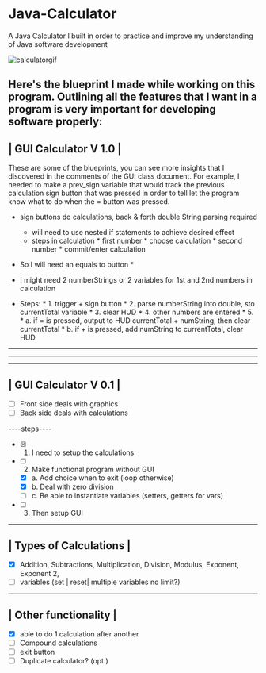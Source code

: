 # Java-Calculator
A Java Calculator I built in order to practice and improve my understanding of Java software development

![calculatorgif](https://user-images.githubusercontent.com/20666753/52526177-123f7f80-2c83-11e9-87eb-7fa0dbf88713.gif)


Here's the blueprint I made while working on this program. Outlining all the features that I want in a program is very important for developing software properly:
------------------
| GUI Calculator V 1.0 |
------------------
These are some of the blueprints, you can see more insights that I discovered in the comments of the GUI class document. For example, I needed to make a prev_sign variable that would track the previous calculation sign button that was pressed in order to tell let the program know what to do when the = button was pressed.
 
 * sign buttons do calculations, back & forth double String parsing required
	* will need to use nested if statements to achieve desired effect 
	* steps in calculation
			 * 		first number
			 * 		choose calculation
			 * 		second number
			 * 		commit/enter calculation
* So I will need an equals to button
			 * 
* I might need 2 numberStrings or 2 variables for 1st and 2nd numbers in calculation

* Steps:
			 * 1. trigger + sign button
			 * 2. parse numberString into double, sto currentTotal variable
			 * 3. clear HUD
			 * 4. other numbers are entered 
			 * 5.
			 * 		a. if = is pressed, output to HUD currentTotal + numString, then clear currentTotal
			 * 		b. if + is pressed, add numString to currentTotal, clear HUD

 ------------------
 ------------------
 ------------------
 | GUI Calculator V 0.1 |
 ------------------
 
 * [ ] Front side deals with graphics 
 * [ ] Back side deals with calculations
 
 ----steps----
 * [X] 1. I need to setup the calculations
 * [ ] 2. Make functional program without GUI
   * [X] a. Add choice when to exit (loop otherwise)
   * [X] b. Deal with zero division
   * [ ] c. Be able to instantiate variables (setters, getters for vars)
 * [ ] 3. Then setup GUI
 -------------------------
 | Types of Calculations |
 -------------------------
 * [X] Addition, Subtractions, Multiplication, Division, Modulus, Exponent, Exponent 2, 
 * [ ] variables (set | reset| multiple variables no limit?)
 -----------------------
 | Other functionality |
 -----------------------
 * [X] able to do 1 calculation after another
 * [ ] Compound calculations
 * [ ] exit button
 * [ ] Duplicate calculator? (opt.)
